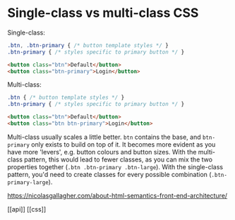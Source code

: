 # Single-class vs multi-class CSS

Single-class:
```css
.btn, .btn-primary { /* button template styles */ }
.btn-primary { /* styles specific to primary button */ }
```
```html
<button class="btn">Default</button>
<button class="btn-primary">Login</button>
```

Multi-class:
```css
.btn { /* button template styles */ }
.btn-primary { /* styles specific to primary button */ }
```
```html
<button class="btn">Default</button>
<button class="btn btn-primary">Login</button>
```

Multi-class usually scales a little better. `btn` contains the base, and `btn-primary` only exists to build on top of it. It becomes more evident as you have more 'levers', e.g. button colours and button sizes.
With the multi-class pattern, this would lead to fewer classes, as you can mix the two properties together (`.btn .btn-primary .btn-large`).
With the single-class pattern, you'd need to create classes for every possible combination (`.btn-primary-large`).

https://nicolasgallagher.com/about-html-semantics-front-end-architecture/

[[api]]
[[css]]